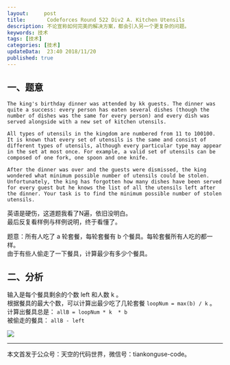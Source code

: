 ```yaml
---   
layout:     post  
title:       Codeforces Round 522 Div2 A. Kitchen Utensils 
description: 不论宣称如何完美的解决方案，都会引入另一个更复杂的问题。      
keywords: 技术 
tags: [技术]  
categories: [技术]  
updateData:  23:40 2018/11/20   
published: true   
---  
```


 


## 一、题意

```
The king's birthday dinner was attended by kk guests. The dinner was quite a success: every person has eaten several dishes (though the number of dishes was the same for every person) and every dish was served alongside with a new set of kitchen utensils.  

All types of utensils in the kingdom are numbered from 11 to 100100. It is known that every set of utensils is the same and consist of different types of utensils, although every particular type may appear in the set at most once. For example, a valid set of utensils can be composed of one fork, one spoon and one knife.  

After the dinner was over and the guests were dismissed, the king wondered what minimum possible number of utensils could be stolen. Unfortunately, the king has forgotten how many dishes have been served for every guest but he knows the list of all the utensils left after the dinner. Your task is to find the minimum possible number of stolen utensils.  
```

英语是硬伤，这道题我看了N遍，依旧没明白。  
最后反复看样例与样例说明，终于看懂了。  


题意：所有人吃了 a 轮套餐，每轮套餐有 b 个餐具。每轮套餐所有人吃的都一样。    
由于有些人偷走了一下餐具，计算最少有多少个餐具。  

## 二、分析


输入是每个餐具剩余的个数 left 和人数 k 。  
根据餐具的最大个数，可以计算出最少吃了几轮套餐 `loopNum = max(b) / k` 。  
计算出餐具总是： `allB = loopNum * k  * b`  
被偷走的餐具：  `allB - left`  

![](cf-422-div2-a.png) 



---


本文首发于公众号：天空的代码世界，微信号：tiankonguse-code。  


